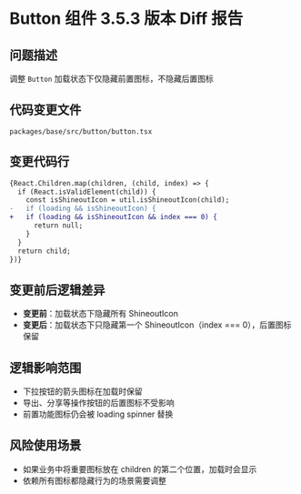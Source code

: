 # Button 组件 3.5.3 版本 Diff 报告

## 问题描述
调整 `Button` 加载状态下仅隐藏前置图标，不隐藏后置图标

## 代码变更文件
`packages/base/src/button/button.tsx`

## 变更代码行
```diff
{React.Children.map(children, (child, index) => {
  if (React.isValidElement(child)) {
    const isShineoutIcon = util.isShineoutIcon(child);
-   if (loading && isShineoutIcon) {
+   if (loading && isShineoutIcon && index === 0) {
      return null;
    }
  }
  return child;
})}
```

## 变更前后逻辑差异
- **变更前**：加载状态下隐藏所有 ShineoutIcon
- **变更后**：加载状态下只隐藏第一个 ShineoutIcon（index === 0），后置图标保留

## 逻辑影响范围
- 下拉按钮的箭头图标在加载时保留
- 导出、分享等操作按钮的后置图标不受影响
- 前置功能图标仍会被 loading spinner 替换

## 风险使用场景
- 如果业务中将重要图标放在 children 的第二个位置，加载时会显示
- 依赖所有图标都隐藏行为的场景需要调整